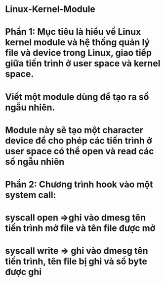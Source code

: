 # Linux-Kernel-Module
# Phần 1: Mục tiêu là hiểu về Linux kernel module và hệ thống quản lý file và device trong Linux, giao tiếp giữa tiến trình ở user space và kernel space. 
# Viết một module dùng để tạo ra số ngẫu nhiên.
# Module này sẽ tạo một character device để cho phép các tiến trình ở user space có thể open và read các số ngẫu nhiên
# Phần 2: Chương trình hook vào một system call:
# syscall open =>ghi vào dmesg tên tiến trình mở file và tên file được mở 
# syscall write => ghi vào dmesg tên tiến trình, tên file bị ghi và số byte được ghi

